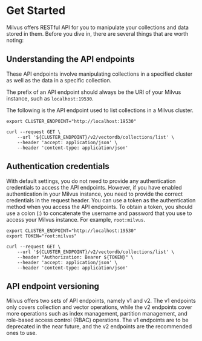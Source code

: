# Get Started

Milvus offers RESTful API for you to manipulate your collections and data stored in them. Before you dive in, there are several things that are worth noting:

## Understanding the API endpoints

These API endpoints involve manipulating collections in a specified cluster as well as the data in a specific collection.

The prefix of an API endpoint should always be the URI of your Milvus instance, such as `localhost:19530`.

The following is the API endpoint used to list collections in a Milvus cluster.

```shell
export CLUSTER_ENDPOINT="http://localhost:19530"

curl --request GET \
    --url '${CLUSTER_ENDPOINT}/v2/vectordb/collections/list' \
    --header 'accept: application/json' \
    --header 'content-type: application/json'
```

## Authentication credentials

With default settings, you do not need to provide any authentication credentials to access the API endpoints. However, if you have enabled authentication in your Milvus instance, you need to provide the correct credentials in the request header. You can use a token as the authentication method when you access the API endpoints. To obtain a token, you should use a colon (:) to concatenate the username and password that you use to access your Milvus instance. For example, `root:milvus`.

```shell
export CLUSTER_ENDPOINT="http://localhost:19530"
export TOKEN="root:milvus"

curl --request GET \
    --url '${CLUSTER_ENDPOINT}/v2/vectordb/collections/list' \
    --header "Authorization: Bearer ${TOKEN}" \
    --header 'accept: application/json' \
    --header 'content-type: application/json'
```

## API endpoint versioning

Milvus offers two sets of API endpoints, namely v1 and v2. The v1 endpoints only covers collection and vector operations, while the v2 endpoints cover more operations such as index management, partition management, and role-based access control (RBAC) operations. The v1 endpoints are to be deprecated in the near future, and the v2 endpoints are the recommended ones to use.
